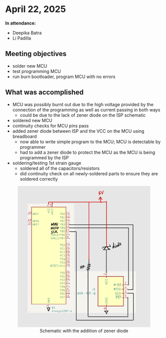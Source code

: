 # April 22, 2025
**In attendance:**
- Deepika Batra
- Li Padilla

## Meeting objectives
- solder new MCU 
- test programming MCU
- run burn bootloader, program MCU with no errors

## What was accomplished
- MCU was possibly burnt out due to the high voltage provided by the connection of the programming as well as current passing in both ways
    - could be due to the lack of zener diode on the ISP schematic
- soldered new MCU
- continuity checks for MCU pins pass
- added zener diode between ISP and the VCC on the MCU using breadboard
    - now able to write simple program to the MCU; MCU is detectable by programmer
    - had to add a zener diode to protect the MCU as the MCU is being programmed by the ISP
- soldering/testing 1st strain gauge
    - soldered all of the capacitors/resistors
    - did continuity check on all newly-soldered parts to ensure they are soldered correctly

<figure>
  <img src="../Images/mcu_isp_pins_w_diode.png" alt="">
  <figcaption style="text-align: center;">Schematic with the addition of zener diode</figcaption>
</figure>